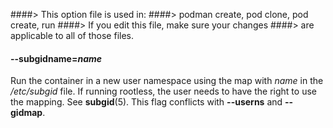 ####> This option file is used in:
####>   podman create, pod clone, pod create, run
####> If you edit this file, make sure your changes
####> are applicable to all of those files.
#### **--subgidname**=*name*

Run the container in a new user namespace using the map with _name_ in the _/etc/subgid_ file.
If running rootless, the user needs to have the right to use the mapping. See **subgid**(5).
This flag conflicts with **--userns** and **--gidmap**.

